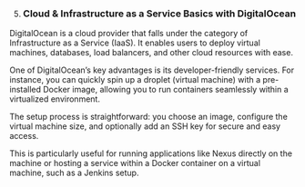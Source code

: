 5. ### Cloud & Infrastructure as a Service Basics with DigitalOcean

DigitalOcean is a cloud provider that falls under the category of Infrastructure as a Service (IaaS). It enables users to deploy virtual machines, databases, load balancers, and other cloud resources with ease.

One of DigitalOcean’s key advantages is its developer-friendly services. For instance, you can quickly spin up a droplet (virtual machine) with a pre-installed Docker image, allowing you to run containers seamlessly within a virtualized environment.

The setup process is straightforward: you choose an image, configure the virtual machine size, and optionally add an SSH key for secure and easy access.

This is particularly useful for running applications like Nexus directly on the machine or hosting a service within a Docker container on a virtual machine, such as a Jenkins setup.